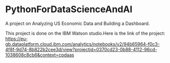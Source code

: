 # PythonForDataScienceAndAI
A project on Analyzing US Economic Data and Building a Dashboard.


This project is done on the IBM Watson studio.Here is the link of the project: https://eu-gb.dataplatform.cloud.ibm.com/analytics/notebooks/v2/94b65964-f0c3-4f8f-9d74-8b822b2cee3d/view?projectid=0370cd23-0b88-4112-96cd-1038608c8cb6&context=cpdaas

